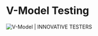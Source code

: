 # V-Model Testing

<img src="https://innovativetester.files.wordpress.com/2012/11/v-model.png" title="" alt="V-Model | INNOVATIVE TESTERS" data-align="center">
